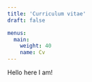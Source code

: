 ```yaml
---
title: 'Curriculum vitae'
draft: false

menus:
  main:
    weight: 40
    name: Cv
---
```


Hello here I am!

